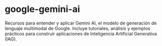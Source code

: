 # google-gemini-ai
Recursos para entender y aplicar Gemini AI, el modelo de generación de lenguaje multimodal de Google. Incluye tutoriales, análisis y ejemplos prácticos para construir aplicaciones de Inteligencia Artificial Generativa (IAG).
